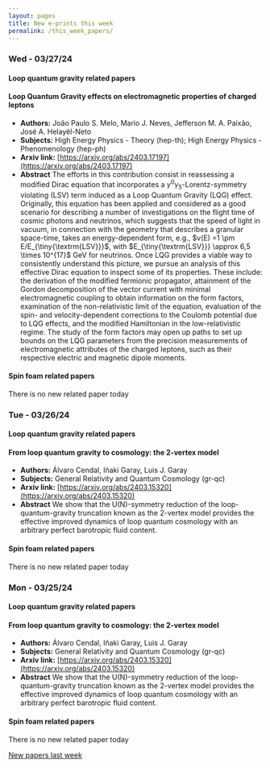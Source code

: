 ```yaml
---
layout: pages
title: New e-prints this week
permalink: /this_week_papers/
---
```




### Wed - 03/27/24

#### Loop quantum gravity related papers

#### **Loop Quantum Gravity effects on electromagnetic properties of charged  leptons**
 - **Authors:** João Paulo S. Melo, Mario J. Neves, Jefferson M. A. Paixão, José A. Helayël-Neto
 - **Subjects:** High Energy Physics - Theory (hep-th); High Energy Physics - Phenomenology (hep-ph)
 - **Arxiv link:** [https://arxiv.org/abs/2403.17197](https://arxiv.org/abs/2403.17197)
 - **Abstract**
 The efforts in this contribution consist in reassessing a modified Dirac equation that incorporates a $\gamma^0 \gamma_5$-Lorentz-symmetry violating (LSV) term induced as a Loop Quantum Gravity (LQG) effect. Originally, this equation has been applied and considered as a good scenario for describing a number of investigations on the flight time of cosmic photons and neutrinos, which suggests that the speed of light in vacuum, in connection with the geometry that describes a granular space-time, takes an energy-dependent form, e.g., $v(E) =1 \pm E/E_{\tiny{\textrm{LSV}}}$, with $E_{\tiny{\textrm{LSV}}} \approx 6,5 \times 10^{17}$ GeV for neutrinos. Once LQG provides a viable way to consistently understand this picture, we pursue an analysis of this effective Dirac equation to inspect some of its properties. These include: the derivation of the modified fermionic propagator, attainment of the Gordon decomposition of the vector current with minimal electromagnetic coupling to obtain information on the form factors, examination of the non-relativistic limit of the equation, evaluation of the spin- and velocity-dependent corrections to the Coulomb potential due to LQG effects, and the modified Hamiltonian in the low-relativistic regime. The study of the form factors may open up paths to set up bounds on the LQG parameters from the precision measurements of electromagnetic attributes of the charged leptons, such as their respective electric and magnetic dipole moments. 

#### Spin foam related papers

There is no new related paper today 

### Tue - 03/26/24

#### Loop quantum gravity related papers

#### **From loop quantum gravity to cosmology: the 2-vertex model**
 - **Authors:** Álvaro Cendal, Iñaki Garay, Luis J. Garay
 - **Subjects:** General Relativity and Quantum Cosmology (gr-qc)
 - **Arxiv link:** [https://arxiv.org/abs/2403.15320](https://arxiv.org/abs/2403.15320)
 - **Abstract**
 We show that the U(N)-symmetry reduction of the loop-quantum-gravity truncation known as the 2-vertex model provides the effective improved dynamics of loop quantum cosmology with an arbitrary perfect barotropic fluid content. 

#### Spin foam related papers

There is no new related paper today 

### Mon - 03/25/24

#### Loop quantum gravity related papers

#### **From loop quantum gravity to cosmology: the 2-vertex model**
 - **Authors:** Álvaro Cendal, Iñaki Garay, Luis J. Garay
 - **Subjects:** General Relativity and Quantum Cosmology (gr-qc)
 - **Arxiv link:** [https://arxiv.org/abs/2403.15320](https://arxiv.org/abs/2403.15320)
 - **Abstract**
 We show that the U(N)-symmetry reduction of the loop-quantum-gravity truncation known as the 2-vertex model provides the effective improved dynamics of loop quantum cosmology with an arbitrary perfect barotropic fluid content. 

#### Spin foam related papers

There is no new related paper today 




[New papers last week]({{site.url}}/archived/weekly/pre-prints/2024/03/25/archived_weekly_papers.html)
